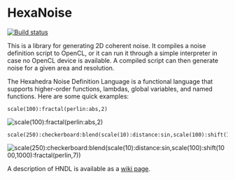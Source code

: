 HexaNoise
=========

[![Build status](https://travis-ci.org/Nocte-/hexanoise.svg)](https://travis-ci.org/Nocte-/hexanoise)

This is a library for generating 2D coherent noise.  It compiles a noise
definition script to OpenCL, or it can run it through a simple interpreter in
case no OpenCL device is available.  A compiled script can then generate noise
for a given area and resolution.

The Hexahedra Noise Definition Language is a functional language that
supports higher-order functions, lambdas, global variables, and named
functions.  Here are some quick examples:

    scale(100):fractal(perlin:abs,2)

![scale(100):fractal(perlin:abs,2)](http://i1.minus.com/i8fsgPpfFIngP.png)

    scale(250):checkerboard:blend(scale(10):distance:sin,scale(100):shift(1000,1000):fractal(perlin,7))

![scale(250):checkerboard:blend(scale(10):distance:sin,scale(100):shift(1000,1000):fractal(perlin,7))](http://i1.minus.com/iSeaHIsY9wI4G.png)

A description of HNDL is available as a [wiki page](https://github.com/Nocte-/hexahedra/wiki/Noise-definition-language).

